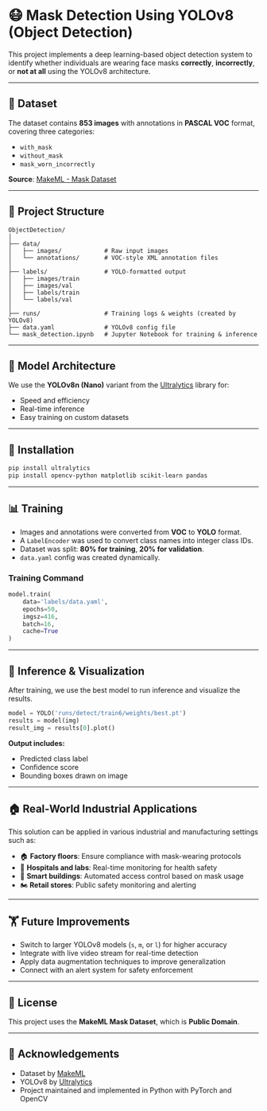 # 😷 Mask Detection Using YOLOv8 (Object Detection)

This project implements a deep learning-based object detection system to identify whether individuals are wearing face masks **correctly**, **incorrectly**, or **not at all** using the YOLOv8 architecture.

---

## 📁 Dataset

The dataset contains **853 images** with annotations in **PASCAL VOC** format, covering three categories:

* `with_mask`
* `without_mask`
* `mask_worn_incorrectly`

**Source**: [MakeML - Mask Dataset](https://makeml.app/datasets/mask)

---

## 🔧 Project Structure

```
ObjectDetection/
│
├── data/
│   ├── images/            # Raw input images
│   └── annotations/       # VOC-style XML annotation files
│
├── labels/                # YOLO-formatted output
│   ├── images/train
│   ├── images/val
│   ├── labels/train
│   └── labels/val
│
├── runs/                  # Training logs & weights (created by YOLOv8)
├── data.yaml              # YOLOv8 config file
└── mask_detection.ipynb   # Jupyter Notebook for training & inference
```

---

## 📌 Model Architecture

We use the **YOLOv8n (Nano)** variant from the [Ultralytics](https://github.com/ultralytics/ultralytics) library for:

* Speed and efficiency
* Real-time inference
* Easy training on custom datasets

---

## 🚀 Installation

```bash
pip install ultralytics
pip install opencv-python matplotlib scikit-learn pandas
```

---

## 📊 Training

* Images and annotations were converted from **VOC** to **YOLO** format.
* A `LabelEncoder` was used to convert class names into integer class IDs.
* Dataset was split: **80% for training**, **20% for validation**.
* `data.yaml` config was created dynamically.

### Training Command

```python
model.train(
    data='labels/data.yaml',
    epochs=50,
    imgsz=416,
    batch=16,
    cache=True
)
```

---

## 🧠 Inference & Visualization

After training, we use the best model to run inference and visualize the results.

```python
model = YOLO('runs/detect/train6/weights/best.pt')
results = model(img)
result_img = results[0].plot()
```

**Output includes:**

* Predicted class label
* Confidence score
* Bounding boxes drawn on image

---

## 🏠 Real-World Industrial Applications

This solution can be applied in various industrial and manufacturing settings such as:

* 🏠 **Factory floors**: Ensure compliance with mask-wearing protocols
* 🏥 **Hospitals and labs**: Real-time monitoring for health safety
* 🏢 **Smart buildings**: Automated access control based on mask usage
* 🏍️ **Retail stores**: Public safety monitoring and alerting

---

## 🏋️ Future Improvements

* Switch to larger YOLOv8 models (`s`, `m`, or `l`) for higher accuracy
* Integrate with live video stream for real-time detection
* Apply data augmentation techniques to improve generalization
* Connect with an alert system for safety enforcement

---

## 📜 License

This project uses the **MakeML Mask Dataset**, which is **Public Domain**.

---

## 🙌 Acknowledgements

* Dataset by [MakeML](https://makeml.app/datasets/mask)
* YOLOv8 by [Ultralytics](https://github.com/ultralytics/ultralytics)
* Project maintained and implemented in Python with PyTorch and OpenCV

